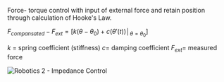 Force- torque control with input of external force and retain position through calculation of Hooke's Law.

$F_{compansated}-F_{ext}=[k(θ-θ_0 )+c ({\theta}'(t))│_{θ=θ_0}]$

$k$ = spring coefficient (stiffness)
$c$= damping coefficient
$F_{ext}$= measured force

![Robotics 2 - Impedance Control](https://youtu.be/IolG5V_skv8?t=1193)
